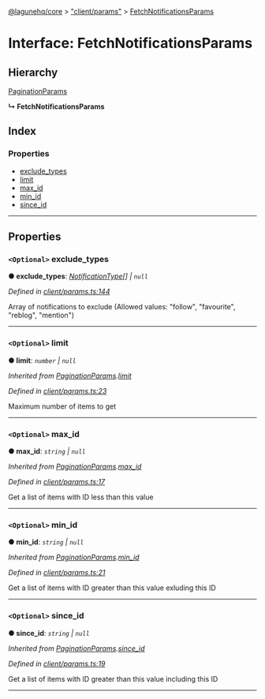 [@lagunehq/core](../README.md) > ["client/params"](../modules/_client_params_.md) > [FetchNotificationsParams](../interfaces/_client_params_.fetchnotificationsparams.md)

# Interface: FetchNotificationsParams

## Hierarchy

 [PaginationParams](_client_params_.paginationparams.md)

**↳ FetchNotificationsParams**

## Index

### Properties

* [exclude_types](_client_params_.fetchnotificationsparams.md#exclude_types)
* [limit](_client_params_.fetchnotificationsparams.md#limit)
* [max_id](_client_params_.fetchnotificationsparams.md#max_id)
* [min_id](_client_params_.fetchnotificationsparams.md#min_id)
* [since_id](_client_params_.fetchnotificationsparams.md#since_id)

---

## Properties

<a id="exclude_types"></a>

### `<Optional>` exclude_types

**● exclude_types**: *[NotificationType](../modules/_entities_notification_.md#notificationtype)[] \| `null`*

*Defined in [client/params.ts:144](https://github.com/lagunehq/core/blob/35e3f58/src/client/params.ts#L144)*

Array of notifications to exclude (Allowed values: "follow", "favourite", "reblog", "mention")

___
<a id="limit"></a>

### `<Optional>` limit

**● limit**: *`number` \| `null`*

*Inherited from [PaginationParams](_client_params_.paginationparams.md).[limit](_client_params_.paginationparams.md#limit)*

*Defined in [client/params.ts:23](https://github.com/lagunehq/core/blob/35e3f58/src/client/params.ts#L23)*

Maximum number of items to get

___
<a id="max_id"></a>

### `<Optional>` max_id

**● max_id**: *`string` \| `null`*

*Inherited from [PaginationParams](_client_params_.paginationparams.md).[max_id](_client_params_.paginationparams.md#max_id)*

*Defined in [client/params.ts:17](https://github.com/lagunehq/core/blob/35e3f58/src/client/params.ts#L17)*

Get a list of items with ID less than this value

___
<a id="min_id"></a>

### `<Optional>` min_id

**● min_id**: *`string` \| `null`*

*Inherited from [PaginationParams](_client_params_.paginationparams.md).[min_id](_client_params_.paginationparams.md#min_id)*

*Defined in [client/params.ts:21](https://github.com/lagunehq/core/blob/35e3f58/src/client/params.ts#L21)*

Get a list of items with ID greater than this value exluding this ID

___
<a id="since_id"></a>

### `<Optional>` since_id

**● since_id**: *`string` \| `null`*

*Inherited from [PaginationParams](_client_params_.paginationparams.md).[since_id](_client_params_.paginationparams.md#since_id)*

*Defined in [client/params.ts:19](https://github.com/lagunehq/core/blob/35e3f58/src/client/params.ts#L19)*

Get a list of items with ID greater than this value including this ID

___

